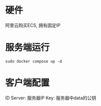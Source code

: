 # 硬件

阿里云购买ECS, 拥有固定IP

# 服务端运行

```
sudo docker compose up -d
```


# 客户端配置

ID Server: 服务器IP
Key: 服务器中data的公钥

